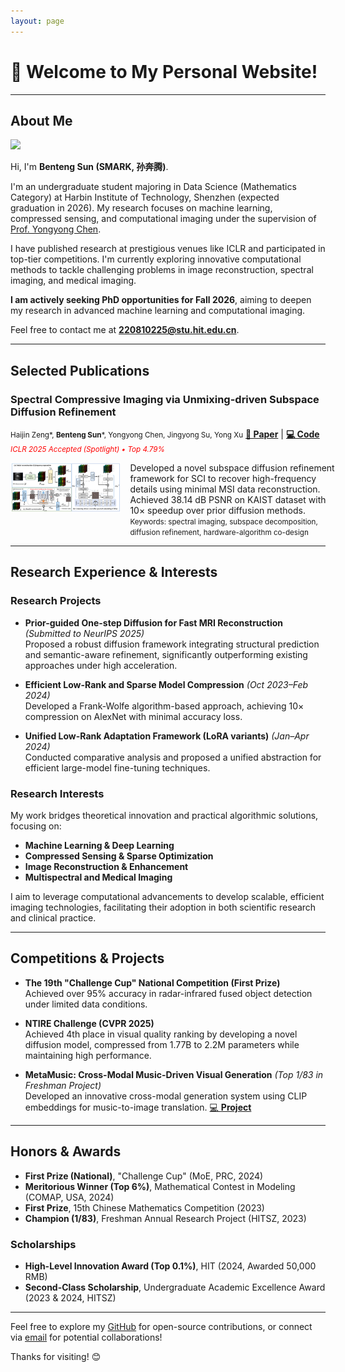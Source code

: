 ```yaml
---
layout: page
---
```


# 👋 Welcome to My Personal Website!

---

## About Me

<img src="assets\images\fav.jpg" class="floatpic">

Hi, I'm **Benteng Sun (SMARK, 孙奔腾)**.<br>

I'm an undergraduate student majoring in Data Science (Mathematics Category) at Harbin Institute of Technology, Shenzhen (expected graduation in 2026). My research focuses on machine learning, compressed sensing, and computational imaging under the supervision of [Prof. Yongyong Chen](https://scholar.google.com/citations?user=ny2mn-cAAAAJ).

I have published research at prestigious venues like ICLR and participated in top-tier competitions. I'm currently exploring innovative computational methods to tackle challenging problems in image reconstruction, spectral imaging, and medical imaging.

**I am actively seeking PhD opportunities for Fall 2026**, aiming to deepen my research in advanced machine learning and computational imaging.

Feel free to contact me at **220810225@stu.hit.edu.cn**.

---

## Selected Publications

### Spectral Compressive Imaging via Unmixing-driven Subspace Diffusion Refinement  
  <small>Haijin Zeng\*, **Benteng Sun**\*, Yongyong Chen, Jingyong Su, Yong Xu</small>         <a href="https://openreview.net/pdf?id=Q150eWkQ4I" target="_blank"><strong>📄 Paper</strong></a> | 
        <a href="https://github.com/SMARK2022/PSR-SCI" target="_blank"><strong>💻 Code</strong></a><br>
  <small><em><span style="color:red">ICLR 2025 Accepted (Spotlight) • Top 4.79%</span></em></small>
<div style="display: grid; grid-template-columns: 35% 65%; align-items: flex-start; gap: 15px;">
  <div>
    <img src="assets\images\PSR-SCI_pipeline_1.jpg" alt="PSR-SCI Pipeline" style="width: 100%;">
  </div>
  <div>
      Developed a novel subspace diffusion refinement framework for SCI to recover high-frequency details using minimal MSI data reconstruction. Achieved 38.14 dB PSNR on KAIST dataset with 10× speedup over prior diffusion methods.  
      <small>Keywords: spectral imaging, subspace decomposition, diffusion refinement, hardware-algorithm co-design</small>
  </div>
</div>


---

## Research Experience & Interests

### Research Projects

- **Prior-guided One-step Diffusion for Fast MRI Reconstruction** *(Submitted to NeurIPS 2025)*  
  Proposed a robust diffusion framework integrating structural prediction and semantic-aware refinement, significantly outperforming existing approaches under high acceleration.

- **Efficient Low-Rank and Sparse Model Compression** *(Oct 2023–Feb 2024)*  
  Developed a Frank-Wolfe algorithm-based approach, achieving 10× compression on AlexNet with minimal accuracy loss.

- **Unified Low-Rank Adaptation Framework (LoRA variants)** *(Jan–Apr 2024)*  
  Conducted comparative analysis and proposed a unified abstraction for efficient large-model fine-tuning techniques.

### Research Interests

My work bridges theoretical innovation and practical algorithmic solutions, focusing on:

- **Machine Learning & Deep Learning**
- **Compressed Sensing & Sparse Optimization**
- **Image Reconstruction & Enhancement**
- **Multispectral and Medical Imaging**

I aim to leverage computational advancements to develop scalable, efficient imaging technologies, facilitating their adoption in both scientific research and clinical practice.

---

## Competitions & Projects

- **The 19th "Challenge Cup" National Competition (First Prize)**  
  Achieved over 95% accuracy in radar-infrared fused object detection under limited data conditions.

- **NTIRE Challenge (CVPR 2025)**  
  Achieved 4th place in visual quality ranking by developing a novel diffusion model, compressed from 1.77B to 2.2M parameters while maintaining high performance.

- **MetaMusic: Cross-Modal Music-Driven Visual Generation** *(Top 1/83 in Freshman Project)*  
  Developed an innovative cross-modal generation system using CLIP embeddings for music-to-image translation. [💻 **Project**](https://github.com/SMARK2022/MetaMusic)

---

## Honors & Awards

- **First Prize (National)**, "Challenge Cup" (MoE, PRC, 2024)
- **Meritorious Winner (Top 6%)**, Mathematical Contest in Modeling (COMAP, USA, 2024)
- **First Prize**, 15th Chinese Mathematics Competition (2023)
- **Champion (1/83)**, Freshman Annual Research Project (HITSZ, 2023)

### Scholarships

- **High-Level Innovation Award (Top 0.1%)**, HIT (2024, Awarded 50,000 RMB)
- **Second-Class Scholarship**, Undergraduate Academic Excellence Award (2023 & 2024, HITSZ)

---

Feel free to explore my [GitHub](https://github.com/SMARK2022) for open-source contributions, or connect via [email](mailto:220810225@stu.hit.edu.cn) for potential collaborations!

Thanks for visiting! 😊

